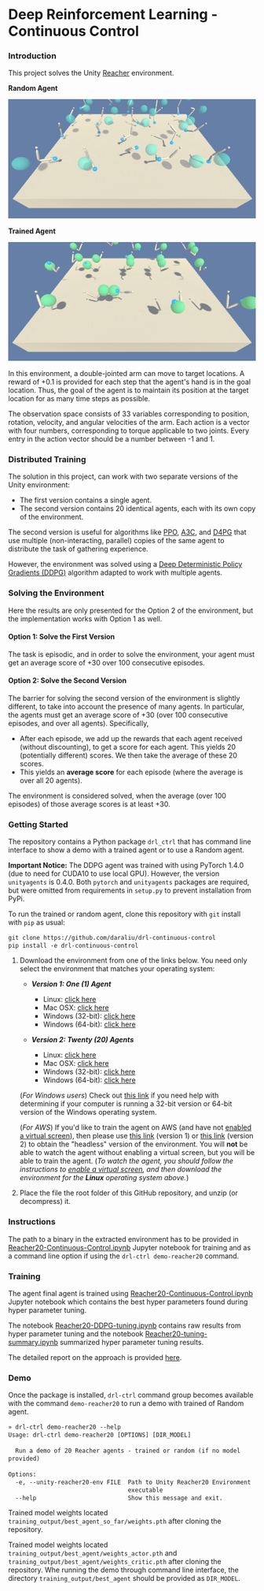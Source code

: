 
# Deep Reinforcement Learning - Continuous Control

### Introduction

This project solves the Unity [Reacher](https://github.com/Unity-Technologies/ml-agents/blob/master/docs/Learning-Environment-Examples.md#reacher) environment.

**Random Agent**

![Random](img/p2-continuous-control-random.gif)

**Trained Agent**

![Trained](img/p2-continuous-control-trained.gif)

In this environment, a double-jointed arm can move to target locations. A reward of +0.1 is provided for each step that the agent's hand is in the goal location. Thus, the goal of the agent is to maintain its position at the target location for as many time steps as possible.

The observation space consists of 33 variables corresponding to position, rotation, velocity, and angular velocities of the arm. Each action is a vector with four numbers, corresponding to torque applicable to two joints. Every entry in the action vector should be a number between -1 and 1.

### Distributed Training

The solution in this project, can work with two separate versions of the Unity environment:
- The first version contains a single agent.
- The second version contains 20 identical agents, each with its own copy of the environment.  

The second version is useful for algorithms like [PPO](https://arxiv.org/pdf/1707.06347.pdf), [A3C](https://arxiv.org/pdf/1602.01783.pdf), and [D4PG](https://openreview.net/pdf?id=SyZipzbCb) that use multiple (non-interacting, parallel) copies of the same agent to distribute the task of gathering experience.  

However, the environment was solved using a [Deep Deterministic Policy Gradients (DDPG)](https://arxiv.org/abs/1509.02971) algorithm adapted to work with multiple agents.

### Solving the Environment

Here the results are only presented for the Option 2 of the environment, but the implementation works with Option 1 as well.

#### Option 1: Solve the First Version

The task is episodic, and in order to solve the environment,  your agent must get an average score of +30 over 100 consecutive episodes.

#### Option 2: Solve the Second Version

The barrier for solving the second version of the environment is slightly different, to take into account the presence of many agents.  In particular, the agents must get an average score of +30 (over 100 consecutive episodes, and over all agents).  Specifically,
- After each episode, we add up the rewards that each agent received (without discounting), to get a score for each agent.  This yields 20 (potentially different) scores.  We then take the average of these 20 scores. 
- This yields an **average score** for each episode (where the average is over all 20 agents).

The environment is considered solved, when the average (over 100 episodes) of those average scores is at least +30. 

### Getting Started

The repository contains a Python package `drl_ctrl` that has command line interface to show
a demo with a trained agent or to use a Random agent. 

**Important Notice:**
The DDPG agent was trained with using PyTorch 1.4.0 (due to need for CUDA10 to use local GPU).
However, the version `unityagents` is 0.4.0. Both `pytorch` and `unityagents` packages are required,
but were omitted from requirements in `setup.py` to prevent installation from PyPi.

To run the trained or random agent, clone this repository with `git` install with `pip` as usual:

```shell script
git clone https://github.com/daraliu/drl-continuous-control
pip install -e drl-continuous-control
```

1. Download the environment from one of the links below.  You need only select the environment that matches your operating system:

    - **_Version 1: One (1) Agent_**
        - Linux: [click here](https://s3-us-west-1.amazonaws.com/udacity-drlnd/P2/Reacher/one_agent/Reacher_Linux.zip)
        - Mac OSX: [click here](https://s3-us-west-1.amazonaws.com/udacity-drlnd/P2/Reacher/one_agent/Reacher.app.zip)
        - Windows (32-bit): [click here](https://s3-us-west-1.amazonaws.com/udacity-drlnd/P2/Reacher/one_agent/Reacher_Windows_x86.zip)
        - Windows (64-bit): [click here](https://s3-us-west-1.amazonaws.com/udacity-drlnd/P2/Reacher/one_agent/Reacher_Windows_x86_64.zip)

    - **_Version 2: Twenty (20) Agents_**
        - Linux: [click here](https://s3-us-west-1.amazonaws.com/udacity-drlnd/P2/Reacher/Reacher_Linux.zip)
        - Mac OSX: [click here](https://s3-us-west-1.amazonaws.com/udacity-drlnd/P2/Reacher/Reacher.app.zip)
        - Windows (32-bit): [click here](https://s3-us-west-1.amazonaws.com/udacity-drlnd/P2/Reacher/Reacher_Windows_x86.zip)
        - Windows (64-bit): [click here](https://s3-us-west-1.amazonaws.com/udacity-drlnd/P2/Reacher/Reacher_Windows_x86_64.zip)
    
    (_For Windows users_) Check out [this link](https://support.microsoft.com/en-us/help/827218/how-to-determine-whether-a-computer-is-running-a-32-bit-version-or-64) if you need help with determining if your computer is running a 32-bit version or 64-bit version of the Windows operating system.

    (_For AWS_) If you'd like to train the agent on AWS (and have not [enabled a virtual screen](https://github.com/Unity-Technologies/ml-agents/blob/master/docs/Training-on-Amazon-Web-Service.md)), then please use [this link](https://s3-us-west-1.amazonaws.com/udacity-drlnd/P2/Reacher/one_agent/Reacher_Linux_NoVis.zip) (version 1) or [this link](https://s3-us-west-1.amazonaws.com/udacity-drlnd/P2/Reacher/Reacher_Linux_NoVis.zip) (version 2) to obtain the "headless" version of the environment.  You will **not** be able to watch the agent without enabling a virtual screen, but you will be able to train the agent.  (_To watch the agent, you should follow the instructions to [enable a virtual screen](https://github.com/Unity-Technologies/ml-agents/blob/master/docs/Training-on-Amazon-Web-Service.md), and then download the environment for the **Linux** operating system above._)

2. Place the file the root folder of this GitHub repository, and unzip (or decompress) it. 

### Instructions


The path to a binary in the extracted environment has to be provided in [Reacher20-Continuous-Control.ipynb](https://github.com/daraliu/drl-continuous-control/blob/master/notebooks/Reacher20-Continuous-Control.ipynb) Jupyter notebook for training
and as a command line option if using the `drl-ctrl demo-reacher20` command.

### Training

The agent final agent is trained using [Reacher20-Continuous-Control.ipynb](https://github.com/daraliu/drl-continuous-control/blob/master/notebooks/Reacher20-Continuous-Control.ipynb) Jupyter notebook which contains the best hyper parameters found during hyper parameter tuning.

The notebook [Reacher20-DDPG-tuning.ipynb](https://github.com/daraliu/drl-continuous-control/blob/master/notebooks/Reacher20-DDPG-tuning.ipynb) contains raw results from hyper parameter tuning and 
the notebook [Reacher20-tuning-summary.ipynb](https://github.com/daraliu/drl-continuous-control/blob/master/notebooks/Reacher20-tuning-summary.ipynb) summarized hyper parameter tuning results.

The detailed report on the approach is provided [here](https://github.com/daraliu/drl-continuous-control/blob/master/Report.md).

### Demo

Once the package is installed, `drl-ctrl` command group becomes available with
the command `demo-reacher20` to run a demo with trained of Random agent.

```
» drl-ctrl demo-reacher20 --help
Usage: drl-ctrl demo-reacher20 [OPTIONS] [DIR_MODEL]

  Run a demo of 20 Reacher agents - trained or random (if no model provided) 

Options:
  -e, --unity-reacher20-env FILE  Path to Unity Reacher20 Environment
                                  executable
  --help                          Show this message and exit.
```

Trained model weights located `training_output/best_agent_so_far/weights.pth` after cloning the repository.


Trained model weights located `training_output/best_agent/weights_actor.pth` and 
`training_output/best_agent/weights_critic.pth` after cloning the repository. 
Whe running the demo through command line interface, the directory `training_output/best_agent` 
should be provided as `DIR_MODEL`.



